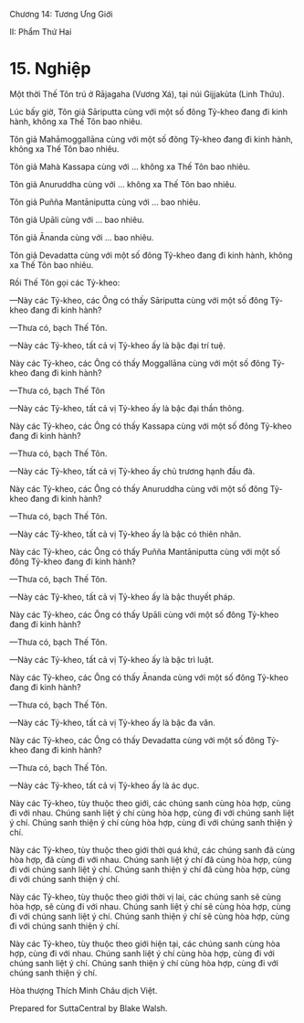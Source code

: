  

Chương 14: Tương Ưng Giới

II: Phẩm Thứ Hai

# 15\. Nghiệp

Một thời Thế Tôn trú ở Rājagaha (Vương Xá), tại núi Gijjakùta (Linh Thứu).

Lúc bấy giờ, Tôn giả Sāriputta cùng với một số đông Tỷ-kheo đang đi kinh hành, không xa Thế Tôn bao nhiêu.

Tôn giả Mahāmoggallāna cùng với một số đông Tỷ-kheo đang đi kinh hành, không xa Thế Tôn bao nhiêu.

Tôn giả Mahà Kassapa cùng với … không xa Thế Tôn bao nhiêu.

Tôn giả Anuruddha cùng với … không xa Thế Tôn bao nhiêu.

Tôn giả Puñña Mantāniputta cùng với … bao nhiêu.

Tôn giả Upāli cùng với … bao nhiêu.

Tôn giả Ānanda cùng với … bao nhiêu.

Tôn giả Devadatta cùng với một số đông Tỷ-kheo đang đi kinh hành, không xa Thế Tôn bao nhiêu.

Rồi Thế Tôn gọi các Tỷ-kheo:

—Này các Tỷ-kheo, các Ông có thấy Sāriputta cùng với một số đông Tỷ-kheo đang đi kinh hành?

—Thưa có, bạch Thế Tôn.

—Này các Tỷ-kheo, tất cả vị Tỷ-kheo ấy là bậc đại trí tuệ.

Này các Tỷ-kheo, các Ông có thấy Moggallāna cùng với một số đông Tỷ-kheo đang đi kinh hành?

—Thưa có, bạch Thế Tôn

—Này các Tỷ-kheo, tất cả vị Tỷ-kheo ấy là bậc đại thần thông.

Này các Tỷ-kheo, các Ông có thấy Kassapa cùng với một số đông Tỷ-kheo đang đi kinh hành?

—Thưa có, bạch Thế Tôn.

—Này các Tỷ-kheo, tất cả vị Tỷ-kheo ấy chủ trương hạnh đầu đà.

Này các Tỷ-kheo, các Ông có thấy Anuruddha cùng với một số đông Tỷ-kheo đang đi kinh hành?

—Thưa có, bạch Thế Tôn.

—Này các Tỷ-kheo, tất cả vị Tỷ-kheo ấy là bậc có thiên nhãn.

Này các Tỷ-kheo, các Ông có thấy Puñña Mantāniputta cùng với một số đông Tỷ-kheo đang đi kinh hành?

—Thưa có, bạch Thế Tôn.

—Này các Tỷ-kheo, tất cả vị Tỷ-kheo ấy là bậc thuyết pháp.

Này các Tỷ-kheo, các Ông có thấy Upāli cùng với một số đông Tỷ-kheo đang đi kinh hành?

—Thưa có, bạch Thế Tôn.

—Này các Tỷ-kheo, tất cả vị Tỷ-kheo ấy là bậc trì luật.

Này các Tỷ-kheo, các Ông có thấy Ānanda cùng với một số đông Tỷ-kheo đang đi kinh hành?

—Thưa có, bạch Thế Tôn.

—Này các Tỷ-kheo, tất cả vị Tỷ-kheo ấy là bậc đa văn.

Này các Tỷ-kheo, các Ông có thấy Devadatta cùng với một số đông Tỷ-kheo đang đi kinh hành?

—Thưa có, bạch Thế Tôn.

—Này các Tỷ-kheo, tất cả vị Tỷ-kheo ấy là ác dục.

Này các Tỷ-kheo, tùy thuộc theo giới, các chúng sanh cùng hòa hợp, cùng đi với nhau. Chúng sanh liệt ý chí cùng hòa hợp, cùng đi với chúng sanh liệt ý chí. Chúng sanh thiện ý chí cùng hòa hợp, cùng đi với chúng sanh thiện ý chí.

Này các Tỷ-kheo, tùy thuộc theo giới thời quá khứ, các chúng sanh đã cùng hòa hợp, đã cùng đi với nhau. Chúng sanh liệt ý chí đã cùng hòa hợp, cùng đi với chúng sanh liệt ý chí. Chúng sanh thiện ý chí đã cùng hòa hợp, cùng đi với chúng sanh thiện ý chí.

Này các Tỷ-kheo, tùy thuộc theo giới thời vị lai, các chúng sanh sẽ cùng hòa hợp, sẽ cùng đi với nhau. Chúng sanh liệt ý chí sẽ cùng hòa hợp, cùng đi với chúng sanh liệt ý chí. Chúng sanh thiện ý chí sẽ cùng hòa hợp, cùng đi với chúng sanh thiện ý chí.

Này các Tỷ-kheo, tùy thuộc theo giới hiện tại, các chúng sanh cùng hòa hợp, cùng đi với nhau. Chúng sanh liệt ý chí cùng hòa hợp, cùng đi với chúng sanh liệt ý chí. Chúng sanh thiện ý chí cùng hòa hợp, cùng đi với chúng sanh thiện ý chí.

Hòa thượng Thích Minh Châu dịch Việt.

Prepared for SuttaCentral by Blake Walsh.